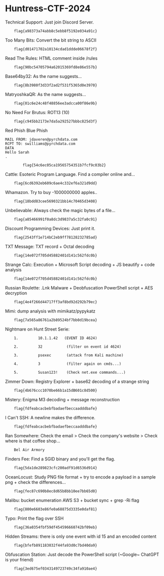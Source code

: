 # Huntress-CTF-2024

Technical Support: Just join Discord Server.

        flag{a98373a74abb8c5ebb8f5192e034a91c}

Too Many Bits: Convert the bit string to ASCII

        flag{d01471702a10134cdad1ddde06678f2f}

Read The Rules: HTML comment inside /rules 
        
        flag{90bc54705794a62015369fd8e86e557b}

Base64by32: As the name suggests...

        flag{8b3980f3d33f2ad2f531f5365d0e3970}

MatryoshkaQR: As the name suggests...

        flag{01c6e24c48f48856ee3adcca00f86e9b}

No Need For Brutus: ROT13 (10)

        flag{c945bb2173e7da5a292527bbbc825d3f}

Red Phish Blue Phish

```HELO pyrchdata.com
MAIL FROM: jdaveren@pyrchdata.com
RCPT TO: swilliams@pyrchdata.com
DATA
Hello Sarah
.

```
```
        flag{54c6ec05ca19565754351b7fcf9c03b2}
```

Cattle: Esoteric Program Language. Find a compiler online and...

        flag{6cd6392eb609c6ae4c332ef6a321d9dd}

Whamazon. Try to buy -1000000000 apples..

        flag{18bdd83cee5690321bb14c70465d3408}

Unbelievable: Always check the magic bytes of a file...

        flag{a85466991f0a8dc3d9837a5c32fa0c91}

Discount Programming Devices: Just print it.

        flag{2543ff1e714bC2eb9ff78128232785ad}

TXT Message: TXT record + Octal decoding

        flag{14e072f705d45882401d141c562fdc0b}

Strange Calc: Execution + Microsoft Script decoding + JS beautify + code analysis 

        flag{14e072f705d45882401d141c562fdc0b}

Russian Roulette: .Lnk Malware + Deobfuscation PowerShell script + AES decryption

        flag{4e4f266d44717ff3af8bd92d292b79ec}

Mimi: dump analysis with mimikatz/pypykatz

        flag{7a565a86761a2b89524bf7bb0d19bcea}

Nightmare on Hunt Street Serie:
        
        1.         10.1.1.42   (EVENT ID 4624)
        
        2.         32           (filter on event id 4624)
       
        3.         psexec       (attack from Kali machine)
       
        4.         3            (filter again on cmds...)
       
        5.         Susan123!    (Check net.exe commands...)

Zimmer Down: Registry Explorer + base62 decoding of a strange string
        
        flag{4b676ccc1070be66b1a15dB601c8d500}

Mistery: Enigma M3 decoding + message reconstruction
        
        flag{fdfeabcacbebfbadaefbeccaadddbafe}

I Can't SSH: A newline makes the difference.
        
        flag{fdfeabcacbebfbadaefbeccaadddbafe}

Ran Somewhere: Check the email > Check the company's website > Check where is that coffee shop...

        Bel Air Armory

Finders Fee: Find a SGID binary and you'll get the flag.

        flag{5da1de289823cfc200adf91d6536d914}

OceanLocust: Study PNG file format + try to encode a payload in a sample png + check the differences...

        flag{fec87c690b8ec8d65b8bb10ee7bb65d0}

Malibu: bucket enumeration AWS S3 + bucket sync + grep -Ri flag

        flag{800e6603e86fe0a68875d3335e0daf81}

Typo: Print the flag over SSH

        flag{36a0354fbf59df454596660742bf09eb}

Hidden Streams: there is only one event with id 15 and an encoded content

        flag{bfefb891183032f44fa93d0c7bd40da9}

Obfuscation Station: Just decode the PowerShell script (~Google~ ChatGPT is your friend)

        flag{3ed675ef0343149723749c34fa910ae4}


      
